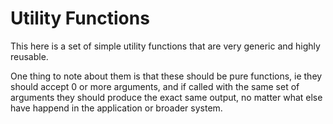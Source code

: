 # Utility Functions

This here is a set of simple utility functions that are very generic and highly reusable.

One thing to note about them is that these should be pure functions, ie they should accept 0 or more arguments, and if called with the same set of arguments they should produce the exact same output, no matter what else have happend in the application or broader system.
